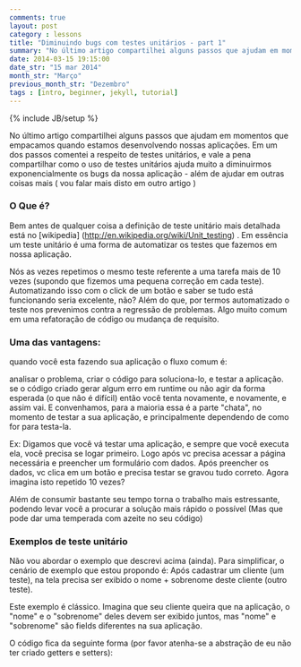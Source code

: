```yaml
---
comments: true
layout: post
category : lessons
title: "Diminuindo bugs com testes unitários - part 1"
summary: "No último artigo compartilhei alguns passos que ajudam em momentos que empacamos quando estamos desenvolvendo nossas..."
date: 2014-03-15 19:15:00
date_str: "15 mar 2014"
month_str: "Março"
previous_month_str: "Dezembro"
tags : [intro, beginner, jekyll, tutorial]
---
```

{% include JB/setup %}

No último artigo compartilhei alguns passos que ajudam em momentos que empacamos quando estamos desenvolvendo nossas aplicações. Em um dos passos comentei a respeito de testes unitários, e vale a pena compartilhar como o uso de testes unitários ajuda muito a diminuirmos exponencialmente os bugs da nossa aplicação - além de ajudar em outras coisas mais ( vou falar mais disto em outro artigo )

### O Que é?

Bem antes de qualquer coisa a definição de teste unitário mais detalhada está no [wikipedia] (http://en.wikipedia.org/wiki/Unit_testing) . Em essência um teste unitário é uma forma de automatizar os testes que fazemos em nossa aplicação. 

Nós as vezes repetimos o mesmo teste referente a uma tarefa mais de 10 vezes (supondo que fizemos uma pequena correção em cada teste). Automatizando isso com o click de um botão e saber se tudo está funcionando seria excelente, não? Além do que, por termos automatizado o teste nos prevenimos contra a regressão de problemas. Algo muito comum em uma refatoração de código ou mudança de requisito.

### Uma das vantagens:
 
quando você esta fazendo sua aplicação o fluxo comum é:
 
analisar o problema, criar o código para soluciona-lo, e testar a aplicação. 
se o código criado gerar algum erro em runtime ou não agir da forma esperada (o que não é difícil) então você tenta novamente, e novamente, e assim vai.
E convenhamos, para a maioria essa é a parte "chata", no momento de testar a sua aplicação, e principalmente dependendo de como for para testa-la.

Ex: Digamos que você vá testar uma aplicação, e sempre que você executa ela, você precisa se logar primeiro. Logo após vc precisa acessar a página necessária e preencher um formulário com dados. Após preencher os dados, vc clica em um botão e precisa testar se gravou tudo correto. Agora imagina isto repetido 10 vezes?

Além de consumir bastante seu tempo torna o trabalho mais estressante, podendo levar você a procurar a solução mais rápido o possível (Mas que pode dar uma temperada com azeite no seu código)

### Exemplos de teste unitário

Não vou abordar o exemplo que descrevi acima (ainda). Para simplificar, o cenário de exemplo que estou propondo é: 
Após cadastrar um cliente (um teste), na tela precisa ser exibido o nome + sobrenome deste cliente (outro teste).

Este exemplo é clássico. Imagina que seu cliente queira que na aplicação, o "nome" e o "sobrenome" deles devem ser exibido juntos, mas "nome" e "sobrenome" são fields diferentes na sua aplicação. 

O código fica da seguinte forma (por favor atenha-se a abstração de eu não ter criado getters e setters): 
 
